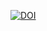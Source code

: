 [![DOI](https://neurolibre.org/papers/10.55458/neurolibre.00041/status.svg)](https://doi.org/10.55458/neurolibre.00041)